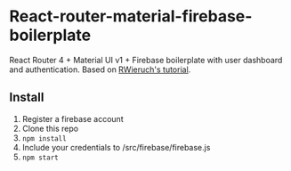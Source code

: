 # React-router-material-firebase-boilerplate
React Router 4 + Material UI v1 + Firebase boilerplate with user dashboard and authentication. Based on [RWieruch's tutorial](https://www.robinwieruch.de/complete-firebase-authentication-react-tutorial/).
 

## Install

1. Register a firebase account
2. Clone this repo
3. `npm install`
4. Include your credentials to /src/firebase/firebase.js 
5. `npm start`
